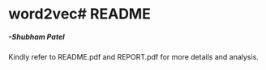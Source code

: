 # word2vec# README

##### -Shubham Patel

Kindly refer to README.pdf and REPORT.pdf for more details and analysis.
